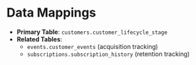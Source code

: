 # Data Mappings
- **Primary Table**: `customers.customer_lifecycle_stage`
- **Related Tables**: 
  - `events.customer_events` (acquisition tracking)
  - `subscriptions.subscription_history` (retention tracking)
